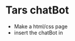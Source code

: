 # Tars chatBot

- Make a html/css page
- insert the chatBot in <script> : https://help.hellotars.com/en/articles/1001447-adding-bot-widget-on-your-site

![MicrosoftTeams-image (1)](https://user-images.githubusercontent.com/70896774/145586303-17ee48cc-27a8-44f9-8394-8305fd45f9a0.png)
  
_Here an example with a codepen file_ : https://codepen.io/soufi4ne/pen/YzrGQzv

```python
DISCLAIMER

# You only have 14days free trial, after that you will have to subscribe to one of their offer


```
